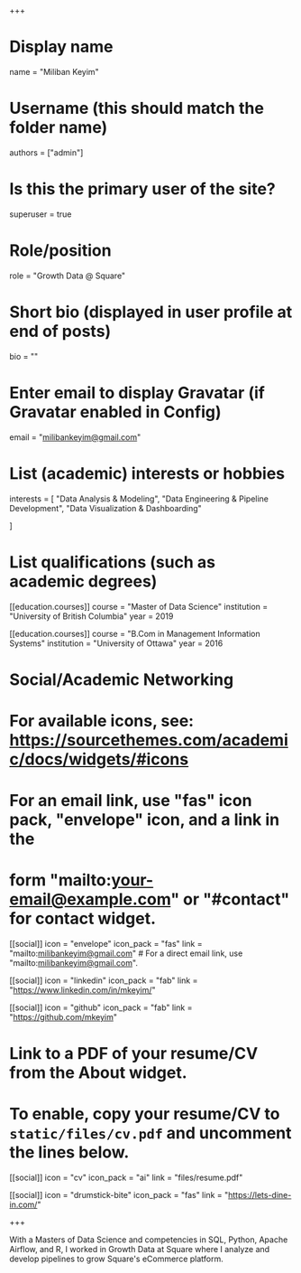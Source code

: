 +++
# Display name
name = "Miliban Keyim"

# Username (this should match the folder name)
authors = ["admin"]

# Is this the primary user of the site?
superuser = true

# Role/position
role = "Growth Data @ Square"

# Short bio (displayed in user profile at end of posts)
bio = ""

# Enter email to display Gravatar (if Gravatar enabled in Config)
email = "milibankeyim@gmail.com"

# List (academic) interests or hobbies
interests = [
  "Data Analysis & Modeling",
  "Data Engineering & Pipeline Development",
  "Data Visualization & Dashboarding"
  
]


# List qualifications (such as academic degrees)
[[education.courses]]
  course = "Master of Data Science"
  institution = "University of British Columbia"
  year = 2019

[[education.courses]]
  course = "B.Com in Management Information Systems"
  institution = "University of Ottawa"
  year = 2016


# Social/Academic Networking
# For available icons, see: https://sourcethemes.com/academic/docs/widgets/#icons
#   For an email link, use "fas" icon pack, "envelope" icon, and a link in the
#   form "mailto:your-email@example.com" or "#contact" for contact widget.

[[social]]
  icon = "envelope"
  icon_pack = "fas"
  link = "mailto:milibankeyim@gmail.com"  # For a direct email link, use "mailto:milibankeyim@gmail.com".

[[social]]
  icon = "linkedin"
  icon_pack = "fab"
  link = "https://www.linkedin.com/in/mkeyim/"

[[social]]
  icon = "github"
  icon_pack = "fab"
  link = "https://github.com/mkeyim"
  


# Link to a PDF of your resume/CV from the About widget.
# To enable, copy your resume/CV to `static/files/cv.pdf` and uncomment the lines below.
[[social]]
   icon = "cv"
   icon_pack = "ai"
   link = "files/resume.pdf"
   
[[social]]
  icon = "drumstick-bite"
  icon_pack = "fas"
  link = "https://lets-dine-in.com/"

+++

With a Masters of Data Science and competencies in SQL, Python, Apache Airflow, and R, I worked in Growth Data at Square where I analyze and develop pipelines to grow Square's eCommerce platform.